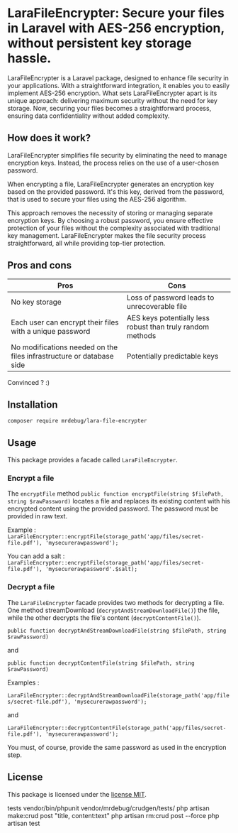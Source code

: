 # LaraFileEncrypter: Secure your files in Laravel with AES-256 encryption, without persistent key storage hassle.

LaraFileEncrypter is a Laravel package, designed to enhance file security in your applications. With a straightforward integration, it enables you to easily implement AES-256 encryption. What sets LaraFileEncrypter apart is its unique approach: delivering maximum security without the need for key storage. Now, securing your files becomes a straightforward process, ensuring data confidentiality without added complexity.

## How does it work?

LaraFileEncrypter simplifies file security by eliminating the need to manage encryption keys. Instead, the process relies on the use of a user-chosen password.

When encrypting a file, LaraFileEncrypter generates an encryption key based on the provided password. It's this key, derived from the password, that is used to secure your files using the AES-256 algorithm.

This approach removes the necessity of storing or managing separate encryption keys. By choosing a robust password, you ensure effective protection of your files without the complexity associated with traditional key management. LaraFileEncrypter makes the file security process straightforward, all while providing top-tier protection.

## Pros and cons

| Pros                                               | Cons                                                     |
|----------------------------------------------------|----------------------------------------------------------|
| No key storage                                      | Loss of password leads to unrecoverable file              |
| Each user can encrypt their files with a unique password | AES keys potentially less robust than truly random methods |
| No modifications needed on the files infrastructure or database side | Potentially predictable keys                             |


Convinced ? :)

## Installation

``` composer require mrdebug/lara-file-encrypter ```

## Usage

This package provides a facade called `LaraFileEncrypter`.

### Encrypt a file

The `encryptFile` method `public function encryptFile(string $filePath, string $rawPassword)` locates a file and replaces its existing content with his encrypted content using the provided password. The password must be provided in raw text.

Example :
`LaraFileEncrypter::encryptFile(storage_path('app/files/secret-file.pdf'), 'mysecurerawpassword');`

You can add a salt :
`LaraFileEncrypter::encryptFile(storage_path('app/files/secret-file.pdf'), 'mysecurerawpassword'.$salt);`

### Decrypt a file

The `LaraFileEncrypter` facade provides two methods for decrypting a file. One method streamDownload (`decryptAndStreamDownloadFile()`) the file, while the other decrypts the file's content (`decryptContentFile()`).

`public function decryptAndStreamDownloadFile(string $filePath, string $rawPassword)`

and

`public function decryptContentFile(string $filePath, string $rawPassword)`

Examples : 

`LaraFileEncrypter::decryptAndStreamDownloadFile(storage_path('app/files/secret-file.pdf'), 'mysecurerawpassword');`

and 

`LaraFileEncrypter::decryptContentFile(storage_path('app/files/secret-file.pdf'), 'mysecurerawpassword');`

 You must, of course, provide the same password as used in the encryption step.
 

## License

This package is licensed under the [license MIT](http://opensource.org/licenses/MIT).

tests
vendor/bin/phpunit vendor/mrdebug/crudgen/tests/
php artisan make:crud post "title, content:text"
php artisan rm:crud post --force
php artisan test
